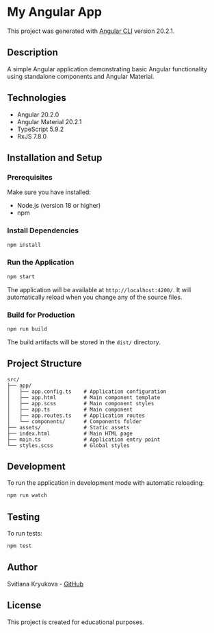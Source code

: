 # My Angular App

This project was generated with [Angular CLI](https://github.com/angular/angular-cli) version 20.2.1.

## Description

A simple Angular application demonstrating basic Angular functionality using standalone components and Angular Material.

## Technologies

- Angular 20.2.0
- Angular Material 20.2.1
- TypeScript 5.9.2
- RxJS 7.8.0

## Installation and Setup

### Prerequisites

Make sure you have installed:

- Node.js (version 18 or higher)
- npm

### Install Dependencies

```bash
npm install
```

### Run the Application

```bash
npm start
```

The application will be available at `http://localhost:4200/`. It will automatically reload when you change any of the source files.

### Build for Production

```bash
npm run build
```

The build artifacts will be stored in the `dist/` directory.

## Project Structure

```
src/
├── app/
│   ├── app.config.ts    # Application configuration
│   ├── app.html         # Main component template
│   ├── app.scss         # Main component styles
│   ├── app.ts           # Main component
│   ├── app.routes.ts    # Application routes
│   └── components/      # Components folder
├── assets/              # Static assets
├── index.html           # Main HTML page
├── main.ts              # Application entry point
└── styles.scss          # Global styles
```

## Development

To run the application in development mode with automatic reloading:

```bash
npm run watch
```

## Testing

To run tests:

```bash
npm test
```

## Author

Svitlana Kryukova - [GitHub](https://github.com/Sveta-Kryukova)

## License

This project is created for educational purposes.
